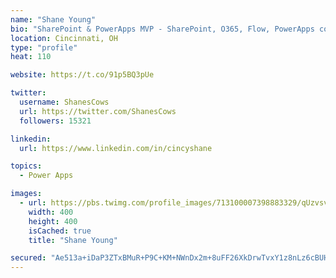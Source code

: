 ```yaml
---
name: "Shane Young"
bio: "SharePoint & PowerApps MVP - SharePoint, O365, Flow, PowerApps consulting? @PowerApps911 | Pure Snark? You found it."
location: Cincinnati, OH
type: "profile"
heat: 110

website: https://t.co/91p5BQ3pUe

twitter:
  username: ShanesCows
  url: https://twitter.com/ShanesCows
  followers: 15321

linkedin:
  url: https://www.linkedin.com/in/cincyshane

topics:
  - Power Apps

images:
  - url: https://pbs.twimg.com/profile_images/713100007398883329/qUzvsvQ3_400x400.jpg
    width: 400
    height: 400
    isCached: true
    title: "Shane Young"

secured: "Ae513a+iDaP3ZTxBMuR+P9C+KM+NWnDx2m+8uFF26XkDrwTvxY1z8nLz6cBUHA0jGWQlzL3aud4AJ4/E/bNj5XRyCpuZ1kJmoAaJBqpz6xl6h+dYs3b6hOVO5jRCCBZBXAV+9P2j4CQx/vZK+u1bvjIt9JHXu6JXusHZSz4mBxhKChNQxaKOsAjC1MGTVVySoVkeLLT2XPL1dzAjC4rGUbVuaO68PZr2tpJ26c7xf68eNfz/Z81o46RQVX3z9CNBWmfLnyeSvk2Tzu8Q+C9KwXmJAfGos17R0Jr2lXoI45B/IfXKXUjaye6hPnyIpw+5jX9Smb4uPQXsgWBoIJ2d4WvgTkmEK66GS4jQlJ4aTO3fGd5kWL3awsYKzPHc34cH+bKR8AWN0Y0QKbpJw2VFjiL7mO0IBAWUpfTaQlVJBDc=;gLPQboFRC6urhkGAcuB7Pw=="
---
```


